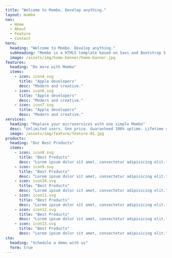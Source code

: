 ```yaml
---
title: "Welcome to Mombo. Develop anything."
layout: mombo
nav:
  - Home
  - About
  - Feature
  - Contact
hero:
  heading: "Welcome to Mombo. Develop anything."
  subheading: "Mombo is a HTML5 template based on Sass and Bootstrap 5 with modern and creative multipurpose design you can use it as a startups."
  image: /assets/img/home-banner/home-banner.jpg
features:
  heading: "Do more with Mombo"
  items:
    - icon: icon4.svg
      title: "Apple developers"
      desc: "Modern and creative."
    - icon: icon6.svg
      title: "Apple developers"
      desc: "Modern and creative."
    - icon: icon7.svg
      title: "Apple developers"
      desc: "Modern and creative."
services:
  heading: "Replace your microservices with one simple Mombo"
  desc: "Unlimited users. One price. Guaranteed 100% uptime. Lifetime storage. 256-bit encryption."
  image: /assets/img/feature/feature-01.jpg
products:
  heading: "Our Best Products"
  items:
    - icon: icon8.svg
      title: "Best Products"
      desc: "Lorem ipsum dolor sit amet, consectetur adipisicing elit."
    - icon: icon9.svg
      title: "Best Products"
      desc: "Lorem ipsum dolor sit amet, consectetur adipisicing elit."
    - icon: icon10.svg
      title: "Best Products"
      desc: "Lorem ipsum dolor sit amet, consectetur adipisicing elit."
    - icon: icon11.svg
      title: "Best Products"
      desc: "Lorem ipsum dolor sit amet, consectetur adipisicing elit."
    - icon: icon12.svg
      title: "Best Products"
      desc: "Lorem ipsum dolor sit amet, consectetur adipisicing elit."
    - icon: icon13.svg
      title: "Best Products"
      desc: "Lorem ipsum dolor sit amet, consectetur adipisicing elit."
cta:
  heading: "Schedule a demo with us"
  form: true
---
```

